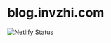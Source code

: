 # blog.invzhi.com

[![Netlify Status](https://api.netlify.com/api/v1/badges/8d7a21f1-d75d-402e-a4bf-22ce24e23640/deploy-status)](https://app.netlify.com/sites/invzhi/deploys)
